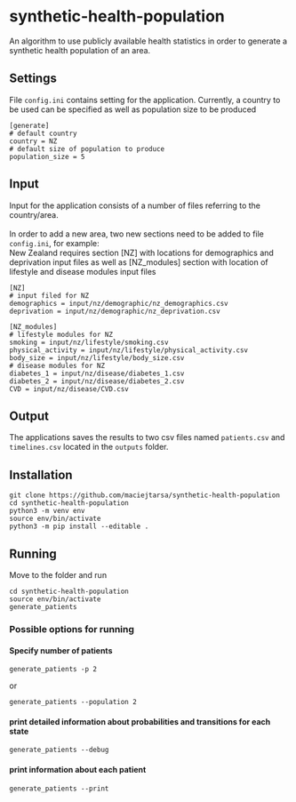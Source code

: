 # synthetic-health-population
An algorithm to use publicly available health statistics in order to generate a synthetic health population of an area.
## Settings
File `config.ini` contains setting for the application. Currently, a country to be used can be specified as well as population size to be produced
```
[generate]
# default country
country = NZ
# default size of population to produce
population_size = 5
```

## Input
Input for the application consists of a number of files referring to the country/area.<br><br>
In order to add a new area, two new sections need to be added to file `config.ini`, for example:<br>
New Zealand requires section [NZ] with locations for demographics and deprivation input files as well as [NZ_modules] section with location of lifestyle and disease modules input files
```
[NZ]
# input filed for NZ
demographics = input/nz/demographic/nz_demographics.csv
deprivation = input/nz/demographic/nz_deprivation.csv

[NZ_modules]
# lifestyle modules for NZ
smoking = input/nz/lifestyle/smoking.csv
physical_activity = input/nz/lifestyle/physical_activity.csv
body_size = input/nz/lifestyle/body_size.csv
# disease modules for NZ
diabetes_1 = input/nz/disease/diabetes_1.csv
diabetes_2 = input/nz/disease/diabetes_2.csv
CVD = input/nz/disease/CVD.csv
```
## Output
The applications saves the results to two csv files named `patients.csv` and `timelines.csv` located in the `outputs` folder.

## Installation
```
git clone https://github.com/maciejtarsa/synthetic-health-population
cd synthetic-health-population
python3 -m venv env
source env/bin/activate
python3 -m pip install --editable .
```
## Running
Move to the folder and run
```
cd synthetic-health-population
source env/bin/activate
generate_patients
```
### Possible options for running
#### Specify number of patients
```
generate_patients -p 2
```
or
```
generate_patients --population 2
```
#### print detailed information about probabilities and transitions for each state
```
generate_patients --debug
```
#### print information about each patient
```
generate_patients --print
```
